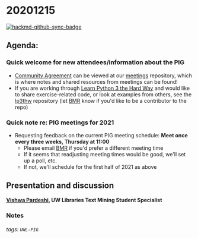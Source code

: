 # 20201215

[![hackmd-github-sync-badge](https://hackmd.io/LVvIjF5uRzetHE_Aay73fQ/badge)](https://hackmd.io/LVvIjF5uRzetHE_Aay73fQ)


## Agenda:

### Quick welcome for new attendees/information about the PIG
- [Community Agreement](https://github.com/uw-libraries-python-interest-group/meetings/blob/main/README.md#community-agreement) can be viewed at our [meetings](https://github.com/uw-libraries-python-interest-group/meetings) repository, which is where notes and shared resources from meetings can be found!
- If you are working through [Learn Python 3 the Hard Way](https://alliance-primo.hosted.exlibrisgroup.com/permalink/f/l9c4fq/CP71290856150001451) and would like to share exercise-related code, or look at examples from others, see the [lp3thw](https://github.com/uw-libraries-python-interest-group/lp3thw) repository (let [BMR](mailto:ries07@uw.edu) know if you'd like to be a contributor to the repo)

### Quick note re: PIG meetings for 2021
- Requesting feedback on the current PIG meeting schedule: **Meet once every three weeks, Thursday at 11:00**
    - Please email [BMR](mailto:ries07@uw.edu) if you'd prefer a different meeting time
    - If it seems that readjusting meeting times would be good, we'll set up a poll, etc.
    - If not, we'll schedule for the first half of 2021 as above

## Presentation and discussion
**[Vishwa Pardeshi](https://github.com/vishwapardeshi), UW Libraries Text Mining Student Specialist**

### Notes





###### tags: `UWL-PIG`